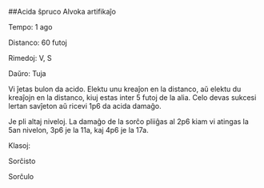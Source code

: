 ##Acida ŝpruco
Alvoka artifikaĵo

Tempo: 1 ago

Distanco: 60 futoj

Rimedoj: V, S

Daŭro: Tuja

Vi ĵetas bulon da acido. Elektu unu kreaĵon en la distanco, aŭ elektu du kreaĵojn en la distanco, kiuj estas inter 5 futoj de la alia. Celo devas sukcesi lertan savĵeton aŭ ricevi 1p6 da acida damaĝo.

Je pli altaj niveloj. La damaĝo de la sorĉo pliiĝas al 2p6 kiam vi atingas la 5an nivelon, 3p6 je la 11a, kaj 4p6 je la 17a.

Klasoj:

Sorĉisto

Sorĉulo
